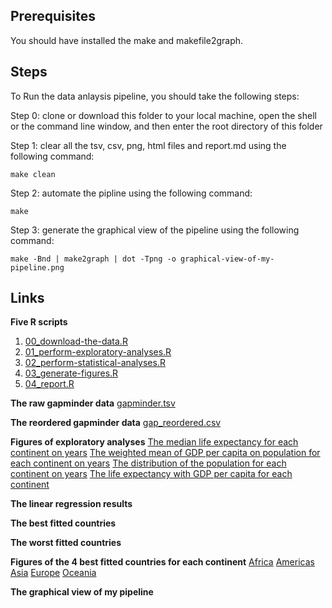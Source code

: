 ## Prerequisites
You should have installed the make and makefile2graph.

## Steps
To Run the data anlaysis pipeline, you should take the following steps:

Step 0: clone or download this folder to your local machine, open the shell or the command line window, and then enter the root directory of this folder

Step 1: clear all the tsv, csv, png, html files and report.md using the following command:

```
make clean
```

Step 2: automate the pipline using the following command:

```
make
```

Step 3: generate the graphical view of the pipeline using the following command:

```
make -Bnd | make2graph | dot -Tpng -o graphical-view-of-my-pipeline.png
```

## Links
**Five R scripts**
1. [00_download-the-data.R](00_download-the-data.R)
2. [01_perform-exploratory-analyses.R](01_perform-exploratory-analyses.R)
3. [02_perform-statistical-analyses.R](02_perform-statistical-analyses.R)
4. [03_generate-figures.R](03_generate-figures.R)
5. [04_report.R](04_report.R)

**The raw gapminder data**
[gapminder.tsv](gapminder.tsv)

**The reordered gapminder data**
[gap_reordered.csv](gap_reordered.csv)

**Figures of exploratory analyses**
[The median life expectancy for each continent on years](lifeExp_continent.png)
[The weighted mean of GDP per capita on population for each continent on years](gdpPercap_continent.png)
[The distribution of the population for each continent on years](pop_continent.png)
[The life expectancy with GDP per capita for each continent](lifeExp_gdpPercap.png)

**The linear regression results**
[](fit_result.csv)

**The best fitted countries**
[](best_countries.csv)

**The worst fitted countries**
[](worst_countries.csv)

**Figures of the 4 best fitted countries for each continent**
[Africa](Africa.png)
[Americas](Americas.png)
[Asia](Asia.png)
[Europe](Europe.png)
[Oceania](Oceania.png)

**The graphical view of my pipeline**
[](graphical-view-of-my-pipeline.png)